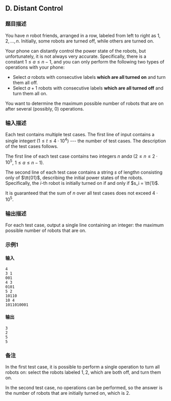 ## D. Distant Control

### 题目描述

You have $n$ robot friends, arranged in a
row, labeled from left to right as $1, 2, \ldots, n$. Initially, some robots are
turned off, while others are turned on.

Your phone can distantly control the power state of the robots, but
unfortunately, it is not always very accurate. Specifically, there is a
constant $1 \leq a \leq n - 1$, and you can
only perform the following two types of operations with your phone:

- Select $a$ robots with consecutive labels
  **which are all turned on** and turn them all off.
- Select $a + 1$ robots with consecutive
  labels **which are all turned off** and turn them all on.

You want to determine the maximum possible number of robots that are on
after several (possibly, $0$) operations.

### 输入描述

Each test contains multiple test cases. The first line of input contains
a single integer$t$ ($1 \leq t \leq 4\cdot 10^4$) --- the number
of test cases. The description of the test cases follows.

The first line of each test case contains two integers $n$ and$a$ ($2 \leq n \leq 2\cdot 10^5$, $1 \leq a \leq n - 1$).

The second line of each test case contains a string $s$ of length$n$ consisting only of $\tt{01}$, describing the
initial power states of the robots. Specifically, the $i$-th robot is initially turned on if and
only if $s_i = \tt{1}$.

It is guaranteed that the sum of $n$ over all
test cases does not exceed $4\cdot 10^5$.

### 输出描述

For each test case, output a single line containing an integer: the
maximum possible number of robots that are on.

### 示例1

#### 输入

```plain
4
3 1
001
4 3
0101
5 2
10110
10 4
1011010001
```

#### 输出

```plain
3
2
5
5
```

### 备注

In the first test case, it is possible to perform a single operation to
turn all robots on: select the robots labeled $1, 2$, which are both off, and turn them
on.

In the second test case, no operations can be performed, so the answer
is the number of robots that are initially turned on, which is $2$.
